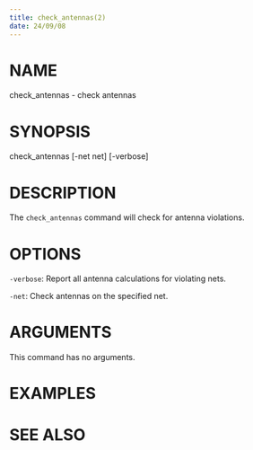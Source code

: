 ```yaml
---
title: check_antennas(2)
date: 24/09/08
---
```


# NAME

check_antennas - check antennas

# SYNOPSIS

check_antennas 
    [-net net] 
    [-verbose]


# DESCRIPTION

The `check_antennas` command will check for antenna violations.

# OPTIONS

`-verbose`:  Report all antenna calculations for violating nets.

`-net`:  Check antennas on the specified net.

# ARGUMENTS

This command has no arguments.

# EXAMPLES

# SEE ALSO
